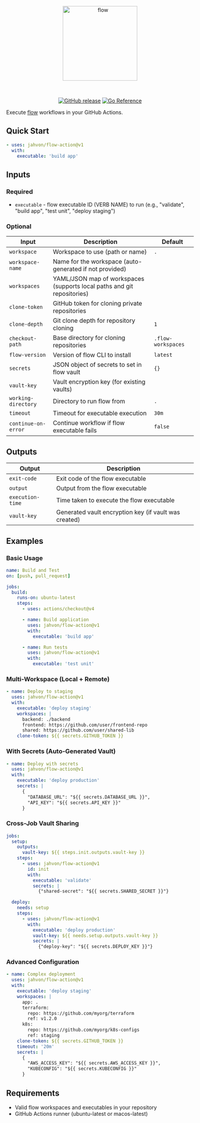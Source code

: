 <p align="center"><a href="https://flowexec.io"><img src="https://flowexec.io/_media/logo.png" alt="flow" width="200"/></a></p>

<br>

<p align="center">
    <a href="https://github.com/jahvon/flow-action/releases"><img src="https://img.shields.io/github/v/release/jahvon/flow-action" alt="GitHub release"></a>
    <a href="https://github.com/marketplace/actions/flow-execute"><img src="https://img.shields.io/badge/marketplace-flow--action-blue?logo=github" alt="Go Reference"></a>
</p>

Execute [flow](https://github.com/jahvon/flow) workflows in your GitHub Actions.

## Quick Start

```yaml
- uses: jahvon/flow-action@v1
  with:
    executable: 'build app'
```

## Inputs

### Required

- `executable` - flow executable ID (VERB NAME) to run (e.g., "validate", "build app", "test unit", "deploy staging")

### Optional

| Input | Description | Default |
|-------|-------------|---------|
| `workspace` | Workspace to use (path or name) | `.` |
| `workspace-name` | Name for the workspace (auto-generated if not provided) | |
| `workspaces` | YAML/JSON map of workspaces (supports local paths and git repositories) | |
| `clone-token` | GitHub token for cloning private repositories | |
| `clone-depth` | Git clone depth for repository cloning | `1` |
| `checkout-path` | Base directory for cloning repositories | `.flow-workspaces` |
| `flow-version` | Version of flow CLI to install | `latest` |
| `secrets` | JSON object of secrets to set in flow vault | `{}` |
| `vault-key` | Vault encryption key (for existing vaults) | |
| `working-directory` | Directory to run flow from | `.` |
| `timeout` | Timeout for executable execution | `30m` |
| `continue-on-error` | Continue workflow if flow executable fails | `false` |

## Outputs

| Output | Description |
|--------|-------------|
| `exit-code` | Exit code of the flow executable |
| `output` | Output from the flow executable |
| `execution-time` | Time taken to execute the flow executable |
| `vault-key` | Generated vault encryption key (if vault was created) |

## Examples

### Basic Usage

```yaml
name: Build and Test
on: [push, pull_request]

jobs:
  build:
    runs-on: ubuntu-latest
    steps:
      - uses: actions/checkout@v4

      - name: Build application
        uses: jahvon/flow-action@v1
        with:
          executable: 'build app'

      - name: Run tests
        uses: jahvon/flow-action@v1
        with:
          executable: 'test unit'
```

### Multi-Workspace (Local + Remote)

```yaml
- name: Deploy to staging
  uses: jahvon/flow-action@v1
  with:
    executable: 'deploy staging'
    workspaces: |
      backend: ./backend
      frontend: https://github.com/user/frontend-repo
      shared: https://github.com/user/shared-lib
    clone-token: ${{ secrets.GITHUB_TOKEN }}
```

### With Secrets (Auto-Generated Vault)

```yaml
- name: Deploy with secrets
  uses: jahvon/flow-action@v1
  with:
    executable: 'deploy production'
    secrets: |
      {
        "DATABASE_URL": "${{ secrets.DATABASE_URL }}",
        "API_KEY": "${{ secrets.API_KEY }}"
      }
```

### Cross-Job Vault Sharing

```yaml
jobs:
  setup:
    outputs:
      vault-key: ${{ steps.init.outputs.vault-key }}
    steps:
      - uses: jahvon/flow-action@v1
        id: init
        with:
          executable: 'validate'
          secrets: |
            {"shared-secret": "${{ secrets.SHARED_SECRET }}"}

  deploy:
    needs: setup
    steps:
      - uses: jahvon/flow-action@v1
        with:
          executable: 'deploy production'
          vault-key: ${{ needs.setup.outputs.vault-key }}
          secrets: |
            {"deploy-key": "${{ secrets.DEPLOY_KEY }}"}
```

### Advanced Configuration

```yaml
- name: Complex deployment
  uses: jahvon/flow-action@v1
  with:
    executable: 'deploy staging'
    workspaces: |
      app: .
      terraform:
        repo: https://github.com/myorg/terraform
        ref: v1.2.0
      k8s:
        repo: https://github.com/myorg/k8s-configs
        ref: staging
    clone-token: ${{ secrets.GITHUB_TOKEN }}
    timeout: '20m'
    secrets: |
      {
        "AWS_ACCESS_KEY": "${{ secrets.AWS_ACCESS_KEY }}",
        "KUBECONFIG": "${{ secrets.KUBECONFIG }}"
      }
```

## Requirements

- Valid flow workspaces and executables in your repository
- GitHub Actions runner (ubuntu-latest or macos-latest)
